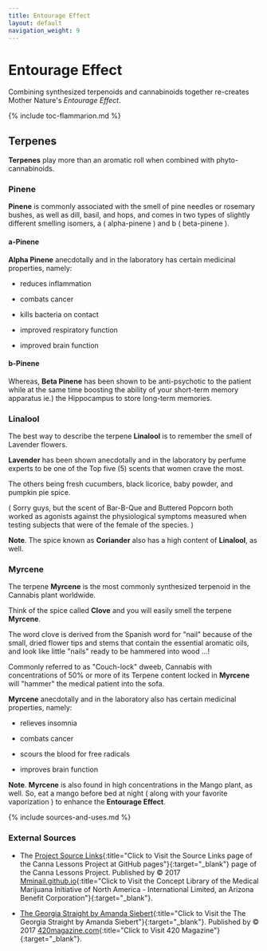 ```yaml
---
title: Entourage Effect
layout: default
navigation_weight: 9
---
```

# Entourage Effect

Combining synthesized terpenoids and cannabinoids together re-creates Mother Nature's *Entourage Effect*.

{% include toc-flammarion.md %}

## Terpenes

**Terpenes** play more than an aromatic roll when combined with phyto-cannabinoids.

### Pinene

**Pinene** is commonly associated with the smell of pine needles or rosemary bushes, as well as dill, basil, and hops, and comes in two types of slightly different smelling isomers, a ( alpha-pinene ) and b ( beta-pinene ).

#### a-Pinene

**Alpha Pinene** anecdotally and in the laboratory has certain medicinal properties, namely:

- reduces inflammation

- combats cancer

- kills bacteria on contact

- improved respiratory function

- improved brain function

#### b-Pinene

Whereas, **Beta Pinene** has been shown to be anti-psychotic to the patient while at the same time boosting the ability of your short-term memory apparatus ie.) the Hippocampus to store long-term memories.

### Linalool

The best way to describe the terpene **Linalool** is to remember the smell of Lavender flowers.

**Lavender** has been shown anecdotally and in the laboratory by perfume experts to be one of the Top five (5) scents that women crave the most.

The others being fresh cucumbers, black licorice, baby powder, and pumpkin pie spice.

( Sorry guys, but the scent of Bar-B-Que and Buttered Popcorn both worked as agonists against the physiological symptoms measured when testing subjects that were of the female of the species. )

**Note**. The spice known as **Coriander** also has a high content of **Linalool**, as well.

### Myrcene

The terpene **Myrcene** is the most commonly synthesized terpenoid in the Cannabis plant worldwide.

Think of the spice called **Clove** and you will easily smell the terpene **Myrcene**.

The word clove is derived from the Spanish word for "nail" because of the small, dried flower tips and stems that contain the essential aromatic oils, and look like little "nails" ready to be hammered into wood ...!

Commonly referred to as "Couch-lock" dweeb, Cannabis with concentrations of 50% or more of its Terpene content locked in **Myrcene** will "hammer" the medical patient into the sofa.

**Myrcene** anecdotally and in the laboratory also has certain medicinal properties, namely:

- relieves insomnia

- combats cancer

- scours the blood for free radicals

- improves brain function

**Note**. **Myrcene** is also found in high concentrations in the Mango plant, as well. So, eat a mango before bed at night ( along with your favorite vaporization ) to enhance the **Entourage Effect**.

{% include sources-and-uses.md %}

### External Sources

- The [Project Source Links](https://mminail.github.io/Canna/Source-Canna-Links.htm){:title="Click to Visit the Source Links page of the Canna Lessons Project at GitHub pages"}{:target="_blank"} page of the Canna Lessons Project. Published by © 2017 [Mminail.github.io](https://mminail.github.io/){:title="Click to Visit the Concept Library of the Medical Marijuana Initiative of North America - International Limited, an Arizona Benefit Corporation"}{:target="_blank"}.

- [The Georgia Straight by Amanda Siebert](https://www.420magazine.com/){:title="Click to Visit the The Georgia Straight by Amanda Siebert"}{:target="_blank"}. Published by © 2017 [420magazine.com](https://www.420magazine.com/){:title="Click to Visit 420 Magazine"}{:target="_blank"}.
